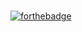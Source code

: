 #
[![forthebadge](https://forthebadge.com/images/badges/made-with-python.svg)](https://forthebadge.com)
